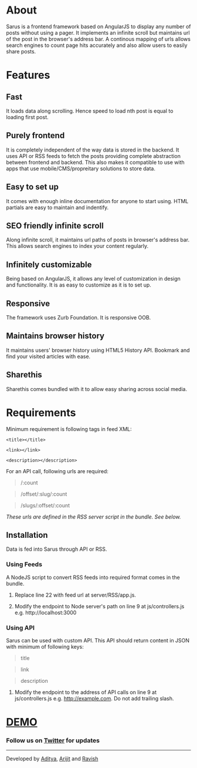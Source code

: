 # About

Sarus is a frontend framework based on AngularJS to display any number of posts without using a pager. It implements an infinite scroll but maintains url of the post in the browser's address bar. A continous mapping of urls allows search engines to count page hits accurately and also allow users to easily share posts.

# Features

## Fast
It loads data along scrolling. Hence speed to load nth post is equal to loading first post.
## Purely frontend
It is completely independent of the way data is stored in the backend. It uses API or RSS feeds to fetch the posts providing complete abstraction between frontend and backend. This also makes it compatible to use with apps that use mobile/CMS/propreitary solutions to store data.
## Easy to set up
It comes with enough inline documentation for anyone to start using. HTML partials are easy to maintain and indentify.
## SEO friendly infinite scroll
Along infinite scroll, it maintains url paths of posts in browser's address bar. This allows search engines to index your content regularly.
## Infinitely customizable
Being based on AngularJS, it allows any level of customization in design and functionality. It is as easy to customize as it is to set up.
## Responsive
The framework uses Zurb Foundation. It is responsive OOB.
## Maintains browser history
It maintains users' browser history using HTML5 History API. Bookmark and find your visited articles with ease. 
## Sharethis
Sharethis comes bundled with it to allow easy sharing across social media.

# Requirements

Minimum requirement is following tags in feed XML:

`<title></title>`

`<link></link>`

`<description></description>`

For an API call, following urls are required:

> /:count

> /offset/:slug/:count

> /slugs/:offset/:count

_These urls are defined in the RSS server script in the bundle. See below._

## Installation

Data is fed into Sarus through API or RSS.

### Using Feeds
A NodeJS script to convert RSS feeds into required format comes in the bundle.

1. Replace line 22 with feed url at server/RSS/app.js.

2. Modify the endpoint to Node server's path on line 9 at js/controllers.js e.g. http://localhost:3000

### Using API
Sarus can be used with custom API. This API should return content in JSON with minimum of following keys:

> title

> link

> description

1. Modify the endpoint to the address of API calls on line 9 at js/controllers.js e.g. http://example.com. Do not add trailing slash.


# [DEMO](http://sarus.srijanlabs.com)


### Follow us on [Twitter](https://twitter.com/projectsarus) for updates


***

Developed by
[Aditya](https://twitter.com/adityaraj),
[Arijit](https://twitter.com/fotuzlab) and 
[Ravish](https://twitter.com/ray1claw)
